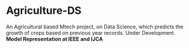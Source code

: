 # Agriculture-DS
An Agricultural based Mtech project, on Data Science, which predicts the growth of crops based on previous year records. Under Development. **Model Representation at IEEE and IJCA**
